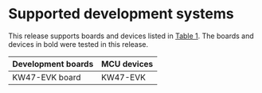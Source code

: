 # Supported development systems 

This release supports boards and devices listed in [Table 1](#TABLE_SUPPORTEDBOARDS). The boards and devices in bold were tested in this release.

|Development boards|MCU devices|
|------------------|-----------|
|KW47-EVK board|KW47-EVK|

